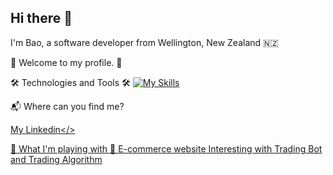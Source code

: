 ## Hi there 👋
I'm Bao, a software developer from Wellington, New Zealand 🇳🇿

🎉 Welcome to my profile. 🎉

🛠 Technologies and Tools 🛠
[![My Skills](https://skillicons.dev/icons?i=java,cs,py,react,mysql,git,javascript,html,css,typescript,bootstrap&perline=8)](https://skillicons.dev)

📬 Where can you find me?

<a href="https://www.linkedin.com/in/duybaodanghoang/">My Linkedin</>

🧠 What I'm playing with 🤑
E-commerce website
Interesting with Trading Bot and Trading Algorithm

